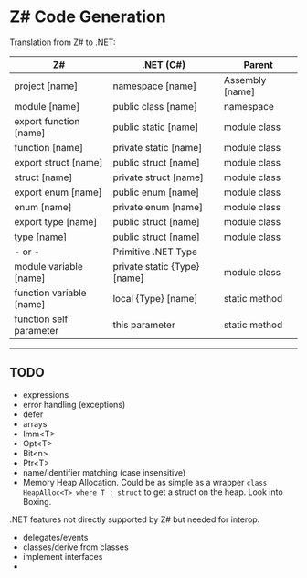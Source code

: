 ﻿# Z\# Code Generation

Translation from Z# to .NET:

Z# | .NET (C#) | Parent
--|--|--
project [name] | namespace [name] | Assembly [name]
module [name] | public class [name] | namespace
export function [name] | public static [name] | module class
function [name] | private static [name] | module class
export struct [name] | public struct [name] | module class
struct [name] | private struct [name] | module class
export enum [name] | public enum [name] | module class
enum [name] | private enum [name] | module class
export type [name] | public struct [name] | module class
type [name] | public struct [name] | module class
 - or - | Primitive .NET Type |
module variable [name] | private static {Type} [name] | module class
function variable [name] | local {Type} [name] | static method
function self parameter | this parameter | static method

---

## TODO

- expressions
- error handling (exceptions)
- defer
- arrays
- Imm\<T>
- Opt\<T>
- Bit\<n>
- Ptr\<T>
- name/identifier matching (case insensitive)
- Memory Heap Allocation. Could be as simple as a wrapper `class HeapAlloc<T> where T : struct` to get a struct on the heap. Look into Boxing.

.NET features not directly supported by Z# but needed for interop.
- delegates/events
- classes/derive from classes
- implement interfaces
-
